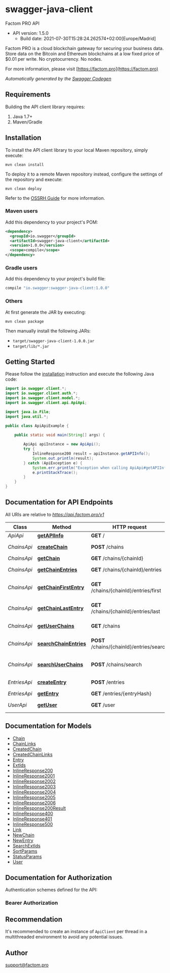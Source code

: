 # swagger-java-client

Factom PRO API
- API version: 1.5.0
  - Build date: 2021-07-30T15:28:24.262574+02:00[Europe/Madrid]

Factom PRO is a cloud blockchain gateway for securing your business data. Store data on the Bitcoin and Ethereum blockchains at a low fixed price of $0.01 per write. No cryptocurrency. No nodes.

  For more information, please visit [https://factom.pro](https://factom.pro)

*Automatically generated by the [Swagger Codegen](https://github.com/swagger-api/swagger-codegen)*


## Requirements

Building the API client library requires:
1. Java 1.7+
2. Maven/Gradle

## Installation

To install the API client library to your local Maven repository, simply execute:

```shell
mvn clean install
```

To deploy it to a remote Maven repository instead, configure the settings of the repository and execute:

```shell
mvn clean deploy
```

Refer to the [OSSRH Guide](http://central.sonatype.org/pages/ossrh-guide.html) for more information.

### Maven users

Add this dependency to your project's POM:

```xml
<dependency>
  <groupId>io.swagger</groupId>
  <artifactId>swagger-java-client</artifactId>
  <version>1.0.0</version>
  <scope>compile</scope>
</dependency>
```

### Gradle users

Add this dependency to your project's build file:

```groovy
compile "io.swagger:swagger-java-client:1.0.0"
```

### Others

At first generate the JAR by executing:

```shell
mvn clean package
```

Then manually install the following JARs:

* `target/swagger-java-client-1.0.0.jar`
* `target/lib/*.jar`

## Getting Started

Please follow the [installation](#installation) instruction and execute the following Java code:

```java
import io.swagger.client.*;
import io.swagger.client.auth.*;
import io.swagger.client.model.*;
import io.swagger.client.api.ApiApi;

import java.io.File;
import java.util.*;

public class ApiApiExample {

    public static void main(String[] args) {
        
        ApiApi apiInstance = new ApiApi();
        try {
            InlineResponse200 result = apiInstance.getAPIInfo();
            System.out.println(result);
        } catch (ApiException e) {
            System.err.println("Exception when calling ApiApi#getAPIInfo");
            e.printStackTrace();
        }
    }
}
```

## Documentation for API Endpoints

All URIs are relative to *https://api.factom.pro/v1*

Class | Method | HTTP request | Description
------------ | ------------- | ------------- | -------------
*ApiApi* | [**getAPIInfo**](docs/ApiApi.md#getAPIInfo) | **GET** / | Get API info
*ChainsApi* | [**createChain**](docs/ChainsApi.md#createChain) | **POST** /chains | Create chain
*ChainsApi* | [**getChain**](docs/ChainsApi.md#getChain) | **GET** /chains/{chainId} | Get chain
*ChainsApi* | [**getChainEntries**](docs/ChainsApi.md#getChainEntries) | **GET** /chains/{chainId}/entries | Get chain entries
*ChainsApi* | [**getChainFirstEntry**](docs/ChainsApi.md#getChainFirstEntry) | **GET** /chains/{chainId}/entries/first | Get first entry of the chain
*ChainsApi* | [**getChainLastEntry**](docs/ChainsApi.md#getChainLastEntry) | **GET** /chains/{chainId}/entries/last | Get last entry of the chain
*ChainsApi* | [**getUserChains**](docs/ChainsApi.md#getUserChains) | **GET** /chains | Get user&#x27;s chains
*ChainsApi* | [**searchChainEntries**](docs/ChainsApi.md#searchChainEntries) | **POST** /chains/{chainId}/entries/search | Search chain entries
*ChainsApi* | [**searchUserChains**](docs/ChainsApi.md#searchUserChains) | **POST** /chains/search | Search user&#x27;s chains
*EntriesApi* | [**createEntry**](docs/EntriesApi.md#createEntry) | **POST** /entries | Create entry
*EntriesApi* | [**getEntry**](docs/EntriesApi.md#getEntry) | **GET** /entries/{entryHash} | Get entry
*UserApi* | [**getUser**](docs/UserApi.md#getUser) | **GET** /user | Get user info

## Documentation for Models

 - [Chain](docs/Chain.md)
 - [ChainLinks](docs/ChainLinks.md)
 - [CreatedChain](docs/CreatedChain.md)
 - [CreatedChainLinks](docs/CreatedChainLinks.md)
 - [Entry](docs/Entry.md)
 - [ExtIds](docs/ExtIds.md)
 - [InlineResponse200](docs/InlineResponse200.md)
 - [InlineResponse2001](docs/InlineResponse2001.md)
 - [InlineResponse2002](docs/InlineResponse2002.md)
 - [InlineResponse2003](docs/InlineResponse2003.md)
 - [InlineResponse2004](docs/InlineResponse2004.md)
 - [InlineResponse2005](docs/InlineResponse2005.md)
 - [InlineResponse2006](docs/InlineResponse2006.md)
 - [InlineResponse200Result](docs/InlineResponse200Result.md)
 - [InlineResponse400](docs/InlineResponse400.md)
 - [InlineResponse401](docs/InlineResponse401.md)
 - [InlineResponse500](docs/InlineResponse500.md)
 - [Link](docs/Link.md)
 - [NewChain](docs/NewChain.md)
 - [NewEntry](docs/NewEntry.md)
 - [SearchExtIds](docs/SearchExtIds.md)
 - [SortParams](docs/SortParams.md)
 - [StatusParams](docs/StatusParams.md)
 - [User](docs/User.md)

## Documentation for Authorization

Authentication schemes defined for the API:
### Bearer Authorization



## Recommendation

It's recommended to create an instance of `ApiClient` per thread in a multithreaded environment to avoid any potential issues.

## Author

support@factom.pro
